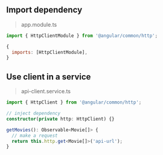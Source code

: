 ## Import dependency

> app.module.ts

```js
import { HttpClientModule } from '@angular/common/http';

{
  imports: [HttpClientModule],
}
```

## Use client in a service

> api-client.service.ts

```ts
import { HttpClient } from '@angular/common/http';

// inject dependency
constructor(private http: HttpClient) {}

getMovies(): Observable<Movie[]> {
  // make a request
  return this.http.get<Movie[]>('api-url');
}
```
